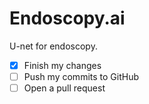# Endoscopy.ai
U-net for endoscopy.

- [x] Finish my changes
- [ ] Push my commits to GitHub
- [ ] Open a pull request
